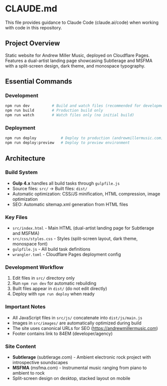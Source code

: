 # CLAUDE.md

This file provides guidance to Claude Code (claude.ai/code) when working with code in this repository.

## Project Overview
Static website for Andrew Miller Music, deployed on Cloudflare Pages. Features a dual-artist landing page showcasing Subtlerage and MSFMA with a split-screen design, dark theme, and monospace typography.

## Essential Commands

### Development
```bash
npm run dev          # Build and watch files (recommended for development)
npm run build        # Production build only
npm run watch        # Watch files only (no initial build)
```

### Deployment
```bash
npm run deploy           # Deploy to production (andrewmillermusic.com)
npm run deploy:preview   # Deploy to preview environment
```

## Architecture

### Build System
- **Gulp 4.x** handles all build tasks through `gulpfile.js`
- Source files: `src/` → Built files: `dist/`
- Automatic optimization: CSS/JS minification, HTML compression, image optimization
- SEO: Automatic sitemap.xml generation from HTML files

### Key Files
- `src/index.html` - Main HTML (dual-artist landing page for Subtlerage and MSFMA)
- `src/css/styles.css` - Styles (split-screen layout, dark theme, monospace font)
- `gulpfile.js` - All build task definitions
- `wrangler.toml` - Cloudflare Pages deployment config

### Development Workflow
1. Edit files in `src/` directory only
2. Run `npm run dev` for automatic rebuilding
3. Built files appear in `dist/` (do not edit directly)
4. Deploy with `npm run deploy` when ready

### Important Notes
- All JavaScript files in `src/js/` concatenate into `dist/js/main.js`
- Images in `src/images/` are automatically optimized during build
- The site uses canonical URLs for SEO (https://andrewmillermusic.com)
- Footer contains link to 84EM (developer/agency)

### Site Content
- **Subtlerage** (subtlerage.com) - Ambient electronic rock project with introspective soundscapes
- **MSFMA** (msfma.com) - Instrumental music ranging from piano to ambient to rock
- Split-screen design on desktop, stacked layout on mobile